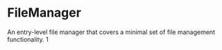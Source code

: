 # FileManager
 An entry-level file manager that covers a minimal set of file management functionality.
1
